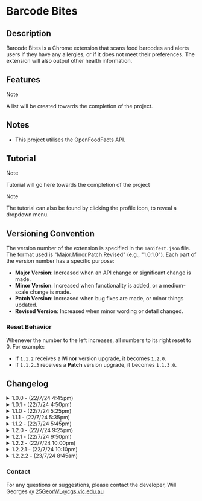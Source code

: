 # Barcode Bites

## Description

Barcode Bites is a Chrome extension that scans food barcodes and alerts users if they have any allergies, or if it does not meet their preferences. The extension will also output other health information.

## Features

> [!NOTE]
> A list will be created towards the completion of the project.

## Notes

- This project utilises the OpenFoodFacts API.

## Tutorial

> [!NOTE]
> Tutorial will go here towards the completion of the project

> [!NOTE]
> The tutorial can also be found by clicking the profile icon, to reveal a dropdown menu.

## Versioning Convention

The version number of the extension is specified in the `manifest.json` file. The format used is "Major.Minor.Patch.Revised" (e.g., "1.0.1.0"). Each part of the version number has a specific purpose:

- **Major Version**: Increased when an API change or significant change is made.
- **Minor Version**: Increased when functionality is added, or a medium-scale change is made.
- **Patch Version**: Increased when bug fixes are made, or minor things updated.
- **Revised Version**: Increased when minor wording or detail changed.

### Reset Behavior

Whenever the number to the left increases, all numbers to its right reset to 0. For example:
- If `1.1.2` receives a **Minor** version upgrade, it becomes `1.2.0`.
- If `1.1.2.3` receives a **Patch** version upgrade, it becomes `1.1.3.0`.

## Changelog

<details>
<summary>1.0.0 - (22/7/24 4:45pm)</summary>
- Files and IDE Setup
</details>

<details>
<summary>1.0.1 - (22/7/24 4:50pm)</summary>
- Update Logo
</details>

<details>
<summary>1.1.0 - (22/7/24 5:25pm)</summary>
- Connected Project to Github
</details>

<details>
<summary>1.1.1 - (22/7/24 5:35pm)</summary>
- Set logo on GitHub repository
</details>

<details>
<summary>1.1.2 - (22/7/24 5:45pm)</summary>
- Update README
- Revert logo change on GitHub repository
</details>

<details>
<summary>1.2.0 - (22/7/24 9:25pm)</summary>
- Add Permission in manifest.json.
- Create a Preference page.
- Change icon from dark/light with toggle in preferences.
</details>

<details>
<summary>1.2.1 - (22/7/24 9:50pm)</summary>
- Fixed a bug that caused a scroll bar to appear when in preferences
- Moved inline CSS into separate styles.css file.
</details>

<details>
<summary>1.2.2 - (22/7/24 10:00pm)</summary>
- Reformatted the README to include "Note" sections
</details>

<details>
<summary>1.2.2.1 - (22/7/24 10:10pm)</summary>
- Altered [Versioning Convention](#versioning-convention) in README
- Changed email in Contact
- Added same page link in README
</details>

<details>
<summary>1.2.2.2 - (23/7/24 8:45am)</summary>
- Updated Changelog format.
- Add Reset Behaviour in README
</details>

### Contact

For any questions or suggestions, please contact the developer, Will Georges @ 25GeorWL@cgs.vic.edu.au